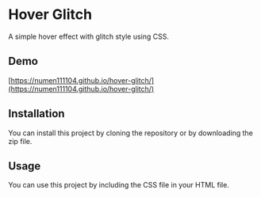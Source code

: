 # Hover Glitch

A simple hover effect with glitch style using CSS.

## Demo

[https://numen111104.github.io/hover-glitch/](https://numen111104.github.io/hover-glitch/)

## Installation

You can install this project by cloning the repository or by downloading the zip file.

## Usage

You can use this project by including the CSS file in your HTML file.
